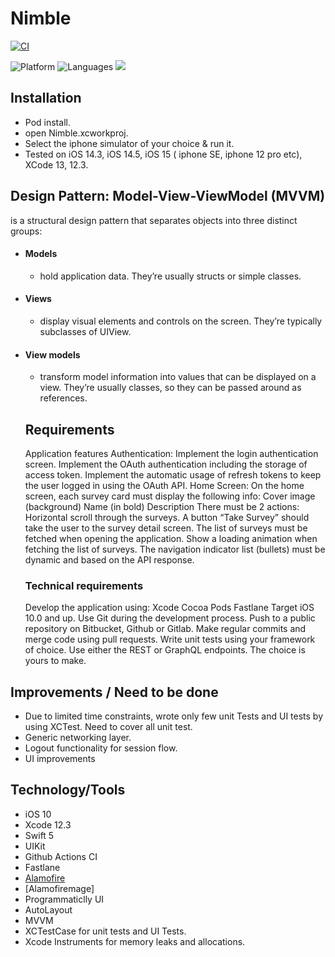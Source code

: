 # Nimble

[![CI](https://github.com/abdulrahim46/Nimble/actions/workflows/swift.yml/badge.svg)](https://github.com/abdulrahim46/Nimble/actions/workflows/swift.yml)

![Platform](https://img.shields.io/badge/Platform-iOS-orange.svg)
![Languages](https://img.shields.io/badge/Language-Swift-orange.svg)
![](https://img.shields.io/badge/Alamofire-Networking-red)


## Installation
- Pod install.
- open Nimble.xcworkproj. 
- Select the iphone simulator of your choice & run it. 
- Tested on iOS 14.3, iOS 14.5, iOS 15 ( iphone SE, iphone 12 pro etc), XCode 13, 12.3.


## Design Pattern: Model-View-ViewModel (MVVM)
is a structural design pattern that separates objects into three distinct groups:
- #### Models 
  - hold application data. They’re usually structs or simple classes.
- #### Views 
  - display visual elements and controls on the screen. They’re typically subclasses of UIView.
- #### View models
  - transform model information into values that can be displayed on a view. They’re usually classes, so they can be passed around as references.
  
  ## Requirements
  Application features
  Authentication:
  Implement the login authentication screen.
  Implement the OAuth authentication including the storage of access token.
  Implement the automatic usage of refresh tokens to keep the user logged in using the OAuth API.
  Home Screen:
  On the home screen, each survey card must display the following info:
  Cover image (background)
  Name (in bold)
  Description
  There must be 2 actions:
  Horizontal scroll through the surveys.
  A button “Take Survey” should take the user to the survey detail screen. 
  The list of surveys must be fetched when opening the application.
  Show a loading animation when fetching the list of surveys.
  The navigation indicator list (bullets) must be dynamic and based on the API response.
  
  ### Technical requirements
  Develop the application using:
  Xcode
  Cocoa Pods
  Fastlane
  Target iOS 10.0 and up.
  Use Git during the development process. Push to a public repository on Bitbucket, Github or Gitlab. Make regular commits and merge code using pull requests.
  Write unit tests using your framework of choice.
  Use either the REST or GraphQL endpoints. The choice is yours to make.


## Improvements / Need to be done
- Due to limited time constraints, wrote only few unit Tests and UI tests by using XCTest. Need to cover all unit test.
- Generic networking layer.
- Logout functionality for session flow.
- UI improvements

## Technology/Tools

- iOS 10
- Xcode 12.3
- Swift 5
- UIKit
- Github Actions CI
- Fastlane
- [Alamofire](https://github.com/Alamofire/Alamofire)
- [Alamofiremage]
- Programmaticlly UI
- AutoLayout
- MVVM
- XCTestCase for unit tests and UI Tests.
- Xcode Instruments for memory leaks and allocations.

